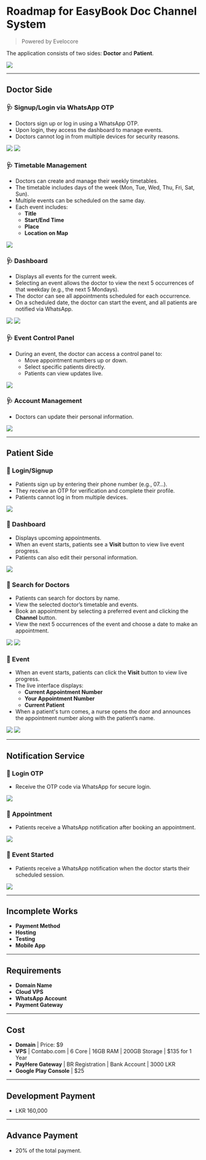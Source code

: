 # Roadmap for EasyBook Doc Channel System  
> Powered by Evelocore  

The application consists of two sides: **Doctor** and **Patient**.  

<img src="./media/ss (2).png" style="max-width: 500px;" />  

---

## **Doctor Side**  

### 🩺 Signup/Login via WhatsApp OTP  
- Doctors sign up or log in using a WhatsApp OTP.  
- Upon login, they access the dashboard to manage events.  
- Doctors cannot log in from multiple devices for security reasons.  
<img src="./media/ss (11).png" style="max-width: 500px;" />  
<img src="./media/ss (14).png" style="max-width: 500px;" />  

### 🩺 Timetable Management  
- Doctors can create and manage their weekly timetables.  
- The timetable includes days of the week (Mon, Tue, Wed, Thu, Fri, Sat, Sun).  
- Multiple events can be scheduled on the same day.  
- Each event includes:  
  - **Title**  
  - **Start/End Time**  
  - **Place**  
  - **Location on Map**  
<img src="./media/ss (4).png" style="max-width: 500px;" />  

### 🩺 Dashboard  
- Displays all events for the current week.  
- Selecting an event allows the doctor to view the next 5 occurrences of that weekday (e.g., the next 5 Mondays).  
- The doctor can see all appointments scheduled for each occurrence.  
- On a scheduled date, the doctor can start the event, and all patients are notified via WhatsApp.  
<img src="./media/ss (5).png" style="max-width: 500px;" />  
<img src="./media/ss (6).png" style="max-width: 500px;" />  

### 🩺 Event Control Panel  
- During an event, the doctor can access a control panel to:  
  - Move appointment numbers up or down.  
  - Select specific patients directly.  
  - Patients can view updates live.  
<img src="./media/ss (10).png" style="max-width: 500px;" />  

### 🩺 Account Management  
- Doctors can update their personal information.  
<img src="./media/ss (3).png" style="max-width: 500px;" />  

---

## **Patient Side**  

### 💊 Login/Signup  
- Patients sign up by entering their phone number (e.g., 07...).  
- They receive an OTP for verification and complete their profile.  
- Patients cannot log in from multiple devices.  
<img src="./media/ss (1).png" style="max-width: 500px;" />  

### 💊 Dashboard  
- Displays upcoming appointments.  
- When an event starts, patients see a **Visit** button to view live event progress.  
- Patients can also edit their personal information.  
<img src="./media/ss (7).png" style="max-width: 500px;" />  

### 💊 Search for Doctors  
- Patients can search for doctors by name.  
- View the selected doctor’s timetable and events.  
- Book an appointment by selecting a preferred event and clicking the **Channel** button.  
- View the next 5 occurrences of the event and choose a date to make an appointment.  
<img src="./media/ss (8).png" style="max-width: 500px;" />  
<img src="./media/ss (9).png" style="max-width: 500px;" />  

### 💊 Event  
- When an event starts, patients can click the **Visit** button to view live progress.  
- The live interface displays:  
  - **Current Appointment Number**  
  - **Your Appointment Number**  
  - **Current Patient**  
- When a patient's turn comes, a nurse opens the door and announces the appointment number along with the patient’s name.  
<img src="./media/ss (13).png" style="max-width: 500px;" />  
<img src="./media/ss (12).png" style="max-width: 500px;" />  

---

## **Notification Service**  

### 💬 Login OTP 
- Receive the OTP code via WhatsApp for secure login.
<img src="./media/ss (17).png" style="max-width: 500px;" /> 

### 💬 Appointment 
- Patients receive a WhatsApp notification after booking an appointment.  
<img src="./media/ss (15).png" style="max-width: 500px;" />  

### 💬 Event Started  
- Patients receive a WhatsApp notification when the doctor starts their scheduled session.  
<img src="./media/ss (16).png" style="max-width: 500px;" />  

---

## Incomplete Works  

- **Payment Method**  
- **Hosting**  
- **Testing**  
- **Mobile App**  

---

## Requirements  

- **Domain Name**  
- **Cloud VPS**  
- **WhatsApp Account**  
- **Payment Gateway**  

---

## Cost  

- **Domain** | Price: $9  
- **VPS** | Contabo.com | 6 Core | 16GB RAM | 200GB Storage | $135 for 1 Year  
- **PayHere Gateway** | BR Registration | Bank Account | 3000 LKR  
- **Google Play Console** | $25  

---

## Development Payment  

- LKR 160,000

---

## Advance Payment  

- 20% of the total payment.
